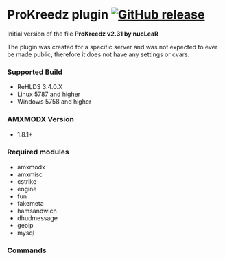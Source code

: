 # ProKreedz plugin  [![GitHub release](https://img.shields.io/github/release/michaelkheel/UQJumpstats.svg)](https://github.com/MichaelKheel/UQJumpstats/releases)
Initial version of the file **ProKreedz v2.31 by nucLeaR**

The plugin was created for a specific server and was not expected to ever be made public, therefore it does not have any settings or cvars.

### Supported Build
* ReHLDS 3.4.0.X
* Linux 5787 and higher
* Windows 5758 and higher

### AMXMODX Version
* 1.8.1+

### Required modules
* amxmodx
* amxmisc
* cstrike
* engine
* fun
* fakemeta
* hamsandwich
* dhudmessage
* geoip
* mysql

### Commands
